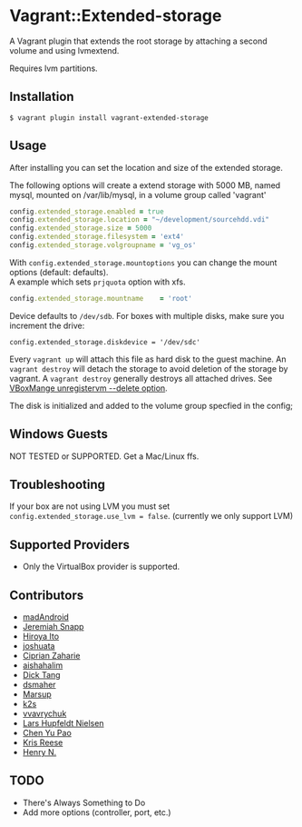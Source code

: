 # Vagrant::Extended-storage

A Vagrant plugin that extends the root storage by attaching a second volume and using lvmextend.

Requires lvm partitions.

## Installation

    $ vagrant plugin install vagrant-extended-storage

## Usage

After installing you can set the location and size of the extended storage.

The following options will create a extend storage with 5000 MB, named mysql,
mounted on /var/lib/mysql, in a volume group called 'vagrant'
```ruby
config.extended_storage.enabled = true
config.extended_storage.location = "~/development/sourcehdd.vdi"
config.extended_storage.size = 5000
config.extended_storage.filesystem = 'ext4'
config.extended_storage.volgroupname = 'vg_os'
```

With `config.extended_storage.mountoptions` you can change the mount options (default: defaults).  
A example which sets `prjquota` option with xfs.
```ruby
config.extended_storage.mountname    = 'root'
```

Device defaults to `/dev/sdb`. For boxes with multiple disks, make sure you increment the drive:
```
config.extended_storage.diskdevice = '/dev/sdc'
```

Every `vagrant up` will attach this file as hard disk to the guest machine.
An `vagrant destroy` will detach the storage to avoid deletion of the storage by vagrant.
A `vagrant destroy` generally destroys all attached drives. See [VBoxMange unregistervm --delete option][vboxmanage_delete].

The disk is initialized and added to the volume group specfied in the config; 


## Windows Guests

NOT TESTED or SUPPORTED. Get a Mac/Linux ffs.

## Troubleshooting

If your box are not using LVM you must set `config.extended_storage.use_lvm = false`. (currently we only support LVM)

## Supported Providers

* Only the VirtualBox provider is supported.

## Contributors

* [madAndroid](https://github.com/madAndroid)
* [Jeremiah Snapp](https://github.com/jeremiahsnapp)
* [Hiroya Ito](https://github.com/hiboma)
* [joshuata](https://github.com/joshuata)
* [Ciprian Zaharie](https://github.com/bucatzel)
* [aishahalim](https://github.com/aishahalim)
* [Dick Tang](https://github.com/dictcp)
* [dsmaher](https://github.com/dsmaher)
* [Marsup](https://github.com/Marsup)
* [k2s](https://github.com/k2s)
* [vvavrychuk](https://github.com/vvavrychuk)
* [Lars Hupfeldt Nielsen](https://github.com/lhupfeldt)
* [Chen Yu Pao](https://github.com/windperson)
* [Kris Reese](https://github.com/ktreese)
* [Henry N.](https://github.com/HenryNe)

## TODO

* There's Always Something to Do
* Add more options (controller, port, etc.)


[vboxmanage_delete]: http://www.virtualbox.org/manual/ch08.html#vboxmanage-registervm "VBoxManage registervm / unregistervm"
